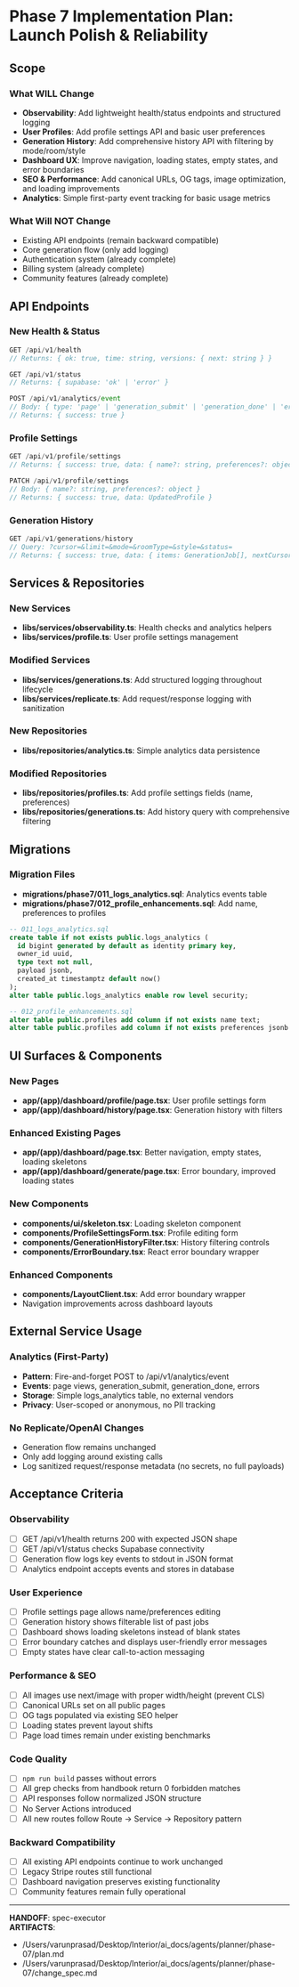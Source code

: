 # Phase 7 Implementation Plan: Launch Polish & Reliability

## Scope

### What WILL Change
- **Observability**: Add lightweight health/status endpoints and structured logging  
- **User Profiles**: Add profile settings API and basic user preferences  
- **Generation History**: Add comprehensive history API with filtering by mode/room/style  
- **Dashboard UX**: Improve navigation, loading states, empty states, and error boundaries  
- **SEO & Performance**: Add canonical URLs, OG tags, image optimization, and loading improvements  
- **Analytics**: Simple first-party event tracking for basic usage metrics  

### What Will NOT Change
- Existing API endpoints (remain backward compatible)
- Core generation flow (only add logging)
- Authentication system (already complete)
- Billing system (already complete)
- Community features (already complete)

## API Endpoints

### New Health & Status
```typescript
GET /api/v1/health
// Returns: { ok: true, time: string, versions: { next: string } }

GET /api/v1/status  
// Returns: { supabase: 'ok' | 'error' }

POST /api/v1/analytics/event
// Body: { type: 'page' | 'generation_submit' | 'generation_done' | 'error', payload?: any }
// Returns: { success: true }
```

### Profile Settings
```typescript
GET /api/v1/profile/settings
// Returns: { success: true, data: { name?: string, preferences?: object } }

PATCH /api/v1/profile/settings  
// Body: { name?: string, preferences?: object }
// Returns: { success: true, data: UpdatedProfile }
```

### Generation History  
```typescript
GET /api/v1/generations/history
// Query: ?cursor=&limit=&mode=&roomType=&style=&status=
// Returns: { success: true, data: { items: GenerationJob[], nextCursor?: string } }
```

## Services & Repositories

### New Services
- **libs/services/observability.ts**: Health checks and analytics helpers
- **libs/services/profile.ts**: User profile settings management  

### Modified Services
- **libs/services/generations.ts**: Add structured logging throughout lifecycle
- **libs/services/replicate.ts**: Add request/response logging with sanitization

### New Repositories
- **libs/repositories/analytics.ts**: Simple analytics data persistence

### Modified Repositories  
- **libs/repositories/profiles.ts**: Add profile settings fields (name, preferences)
- **libs/repositories/generations.ts**: Add history query with comprehensive filtering

## Migrations

### Migration Files
- **migrations/phase7/011_logs_analytics.sql**: Analytics events table
- **migrations/phase7/012_profile_enhancements.sql**: Add name, preferences to profiles

```sql
-- 011_logs_analytics.sql
create table if not exists public.logs_analytics (
  id bigint generated by default as identity primary key,
  owner_id uuid,
  type text not null,
  payload jsonb,
  created_at timestamptz default now()
);
alter table public.logs_analytics enable row level security;

-- 012_profile_enhancements.sql  
alter table public.profiles add column if not exists name text;
alter table public.profiles add column if not exists preferences jsonb default '{}'::jsonb;
```

## UI Surfaces & Components

### New Pages
- **app/(app)/dashboard/profile/page.tsx**: User profile settings form
- **app/(app)/dashboard/history/page.tsx**: Generation history with filters

### Enhanced Existing Pages  
- **app/(app)/dashboard/page.tsx**: Better navigation, empty states, loading skeletons
- **app/(app)/dashboard/generate/page.tsx**: Error boundary, improved loading states

### New Components
- **components/ui/skeleton.tsx**: Loading skeleton component
- **components/ProfileSettingsForm.tsx**: Profile editing form  
- **components/GenerationHistoryFilter.tsx**: History filtering controls
- **components/ErrorBoundary.tsx**: React error boundary wrapper

### Enhanced Components
- **components/LayoutClient.tsx**: Add error boundary wrapper
- Navigation improvements across dashboard layouts

## External Service Usage

### Analytics (First-Party)
- **Pattern**: Fire-and-forget POST to /api/v1/analytics/event  
- **Events**: page views, generation_submit, generation_done, errors
- **Storage**: Simple logs_analytics table, no external vendors
- **Privacy**: User-scoped or anonymous, no PII tracking

### No Replicate/OpenAI Changes
- Generation flow remains unchanged  
- Only add logging around existing calls
- Log sanitized request/response metadata (no secrets, no full payloads)

## Acceptance Criteria

### Observability
- [ ] GET /api/v1/health returns 200 with expected JSON shape
- [ ] GET /api/v1/status checks Supabase connectivity  
- [ ] Generation flow logs key events to stdout in JSON format
- [ ] Analytics endpoint accepts events and stores in database

### User Experience  
- [ ] Profile settings page allows name/preferences editing
- [ ] Generation history shows filterable list of past jobs
- [ ] Dashboard shows loading skeletons instead of blank states
- [ ] Error boundary catches and displays user-friendly error messages  
- [ ] Empty states have clear call-to-action messaging

### Performance & SEO
- [ ] All images use next/image with proper width/height (prevent CLS)  
- [ ] Canonical URLs set on all public pages
- [ ] OG tags populated via existing SEO helper
- [ ] Loading states prevent layout shifts
- [ ] Page load times remain under existing benchmarks

### Code Quality
- [ ] `npm run build` passes without errors
- [ ] All grep checks from handbook return 0 forbidden matches
- [ ] API responses follow normalized JSON structure
- [ ] No Server Actions introduced
- [ ] All new routes follow Route → Service → Repository pattern

### Backward Compatibility  
- [ ] All existing API endpoints continue to work unchanged
- [ ] Legacy Stripe routes still functional  
- [ ] Dashboard navigation preserves existing functionality
- [ ] Community features remain fully operational

---

**HANDOFF**: spec-executor  
**ARTIFACTS**:
- /Users/varunprasad/Desktop/Interior/ai_docs/agents/planner/phase-07/plan.md
- /Users/varunprasad/Desktop/Interior/ai_docs/agents/planner/phase-07/change_spec.md